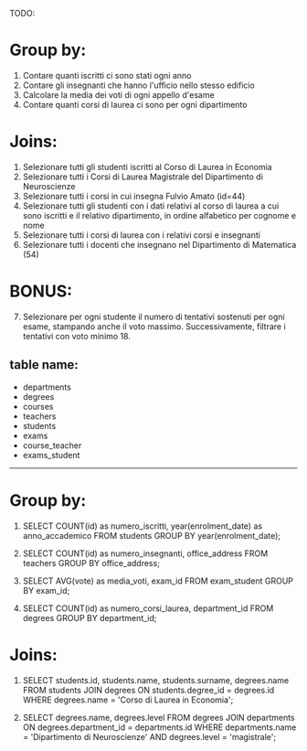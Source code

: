 TODO:

# Group by:

1. Contare quanti iscritti ci sono stati ogni anno
2. Contare gli insegnanti che hanno l'ufficio nello stesso edificio
3. Calcolare la media dei voti di ogni appello d'esame
4. Contare quanti corsi di laurea ci sono per ogni dipartimento

# Joins:

1. Selezionare tutti gli studenti iscritti al Corso di Laurea in Economia
2. Selezionare tutti i Corsi di Laurea Magistrale del Dipartimento di Neuroscienze
3. Selezionare tutti i corsi in cui insegna Fulvio Amato (id=44)
4. Selezionare tutti gli studenti con i dati relativi al corso di laurea a cui sono iscritti e il relativo dipartimento, in ordine alfabetico per cognome e nome
5. Selezionare tutti i corsi di laurea con i relativi corsi e insegnanti
6. Selezionare tutti i docenti che insegnano nel Dipartimento di Matematica (54)

# BONUS:

7. Selezionare per ogni studente il numero di tentativi sostenuti per ogni esame, stampando anche il voto massimo. Successivamente, filtrare i tentativi con voto minimo 18.

## table name:

- departments
- degrees
- courses
- teachers
- students
- exams
- course_teacher
- exams_student

---

# Group by:

1.  SELECT COUNT(id) as numero_iscritti, year(enrolment_date) as anno_accademico
    FROM students
    GROUP BY year(enrolment_date);

2.  SELECT COUNT(id) as numero_insegnanti, office_address
    FROM teachers
    GROUP BY office_address;

3.  SELECT AVG(vote) as media_voti, exam_id
    FROM exam_student
    GROUP BY exam_id;

4.  SELECT COUNT(id) as numero_corsi_laurea, department_id
    FROM degrees
    GROUP BY department_id;

# Joins:

1.  SELECT students.id, students.name, students.surname, degrees.name
    FROM students
    JOIN degrees ON students.degree_id = degrees.id
    WHERE degrees.name = 'Corso di Laurea in Economia';

2.  SELECT degrees.name, degrees.level
    FROM degrees
    JOIN departments ON degrees.department_id = departments.id
    WHERE departments.name = 'Dipartimento di Neuroscienze'
    AND degrees.level = 'magistrale';
